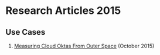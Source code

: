 # Research Articles 2015

## Use Cases

1. [Measuring Cloud Oktas From Outer Space](cloud-oktas/README.md) (October 2015)